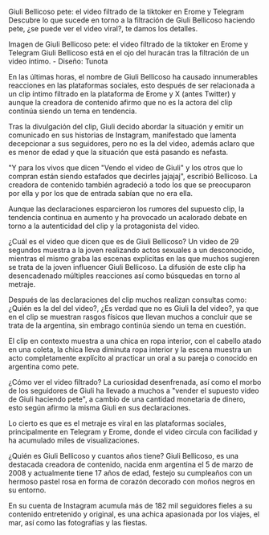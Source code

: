 Giuli Bellicoso pete: el video filtrado de la tiktoker en Erome y Telegram
Descubre lo que sucede en torno a la filtración de Giuli Bellicoso haciendo pete, ¿se puede ver el video viral?, te damos los detalles.

Imagen de Giuli Bellicoso pete: el video filtrado de la tiktoker en Erome y Telegram
Giuli Bellicoso está en el ojo del huracán tras la filtración de un video íntimo. - Diseño: Tunota

En las últimas horas, el nombre de Giuli Bellicoso ha causado innumerables reacciones en las plataformas sociales, esto después de ser relacionada a un clip íntimo filtrado en la plataforma de Erome y X (antes Twitter) y aunque la creadora de contenido afirmo que no es la actora del clip continúa siendo un tema en tendencia.

Tras la divulgación del clip, Giuli decido abordar la situación y emitir un comunicado en sus historias de Instagram, manifestado que lamenta decepcionar a sus seguidores, pero no es la del video, además aclaro que es menor de edad y que la situación que está pasando es nefasta.

"Y para los vivos que dicen "Vendo el video de Giuli" y los otros que lo compran están siendo estafados que decirles jajajaj", escribió Bellicoso. La creadora de contenido también agradeció a todo los que se preocuparon por ella y por los que de entrada sabían que no era ella.


Aunque las declaraciones esparcieron los rumores del supuesto clip, la tendencia continua en aumento y ha provocado un acalorado debate en torno a la autenticidad del clip y la protagonista del video.


¿Cuál es el video que dicen que es de Giuli Bellicoso?
Un video de 29 segundos muestra a la joven realizando actos sexuales a un desconocido, mientras el mismo graba las escenas explicitas en las que muchos sugieren se trata de la joven influencer Giuli Bellicoso. La difusión de este clip ha desencadenado múltiples reacciones así como búsquedas en torno al metraje.

Después de las declaraciones del clip muchos realizan consultas como: ¿Quién es la del del video?, ¿Es verdad que no es Giuli la del video?, ya que en el clip se muestran rasgos físicos que llevan muchos a concluir que se trata de la argentina, sin embrago continúa siendo un tema en cuestión.

El clip en contexto muestra a una chica en ropa interior, con el cabello atado en una coleta, la chica lleva diminuta ropa interior y la escena muestra un acto completamente explícito al practicar un oral a su pareja o conocido en argentina como pete.

¿Cómo ver el video filtrado?
La curiosidad desenfrenada, así como el morbo de los seguidores de Giuli ha llevado a muchos a "vender el supuesto video de Giuli haciendo pete", a cambio de una cantidad monetaria de dinero, esto según afirmo la misma Giuli en sus declaraciones.

Lo cierto es que es el metraje es viral en las plataformas sociales, principalmente en Telegram y Erome, donde el video circula con facilidad y ha acumulado miles de visualizaciones.

¿Quién es Giuli Bellicoso y cuantos años tiene?
Giuli Bellicoso, es una destacada creadora de contenido, nacida enm argentina el 5 de marzo de 2008 y actualmente tiene 17 años de edad, festejo su cumpleaños con un hermoso pastel rosa en forma de corazón decorado con moños negros en su entorno.

En su cuenta de Instagram acumula más de 182 mil seguidores fieles a su contenido entretenido y original, es una achica apasionada por los viajes, el mar, así como las fotografías y las fiestas.
